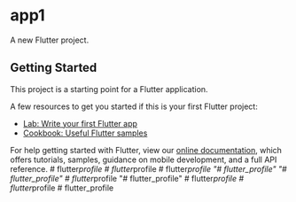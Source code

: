 # app1

A new Flutter project.

## Getting Started

This project is a starting point for a Flutter application.

A few resources to get you started if this is your first Flutter project:

- [Lab: Write your first Flutter app](https://flutter.dev/docs/get-started/codelab)
- [Cookbook: Useful Flutter samples](https://flutter.dev/docs/cookbook)

For help getting started with Flutter, view our
[online documentation](https://flutter.dev/docs), which offers tutorials,
samples, guidance on mobile development, and a full API reference.
#   f l u t t e r _ p r o f i l e  
 #   f l u t t e r _ p r o f i l e  
 #   f l u t t e r _ p r o f i l e  
 "# flutter_profile" 
"# flutter_profile" 
#   f l u t t e r _ p r o f i l e  
 "# flutter_profile" 
#   f l u t t e r _ p r o f i l e  
 #   f l u t t e r _ p r o f i l e  
 #   f l u t t e r _ p r o f i l e  
 